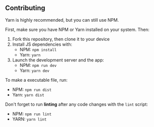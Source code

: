 ## Contributing
Yarn is highly recommended, but you can still use NPM.

First, make sure you have NPM or Yarn installed on your system. Then:
1) Fork this repository, then clone it to your device
2) Install JS dependencies with:
    - NPM: `npm install`
    - Yarn: `yarn`
3) Launch the development server and the app:
    - NPM: `npm run dev`
    - Yarn: `yarn dev`

To make a executable file, run:
- NPM: `npm run dist`
- Yarn: `yarn dist`

Don't forget to run **linting** after any code changes with the `lint` script:
- NPM: `npm run lint`
- YARN:  `yarn lint`
